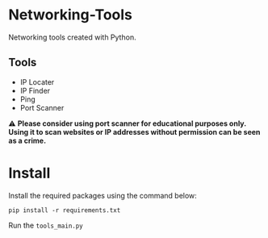 # Networking-Tools
Networking tools created with Python.

## Tools
-  IP Locater
-  IP Finder
-  Ping
-  Port Scanner

⚠️ **Please consider using port scanner for educational purposes only. Using it to scan websites or IP addresses without permission can be seen as a crime.**

# Install
Install the required packages using the command below:

`pip install -r requirements.txt`

Run the `tools_main.py`
